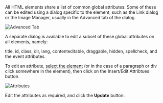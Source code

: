 All HTML elements share a list of common global attributes. Some of these can be edited using a dialog specific to the element, such as the Link dialog or the Image Manager, usually in the Advanced tab of the dialog.

![Advanced Tab](https://cdn.joomlacontenteditor.net/images/docs/link/link-advanced.jpg)

A separate dialog is available to edit a subset of these global attributes on all elements, namely:

title, id, class, dir, lang, contenteditable, draggable, hidden, spellcheck, and the event attributes.

To edit an attribute, [select the element](index.php?option=com_content&view=article&id=348:selecting-text-and-elements&catid=56&Itemid=546 "Selecting Text and Elements") (or in the case of a paragraph or div click somewhere in the element), then click on the Insert/Edit Attribtues button.

![Attributes](https://cdn.joomlacontenteditor.net/images/docs/editor/editor-attributes.jpg)

Edit the attributes as required, and click the **Update** button.